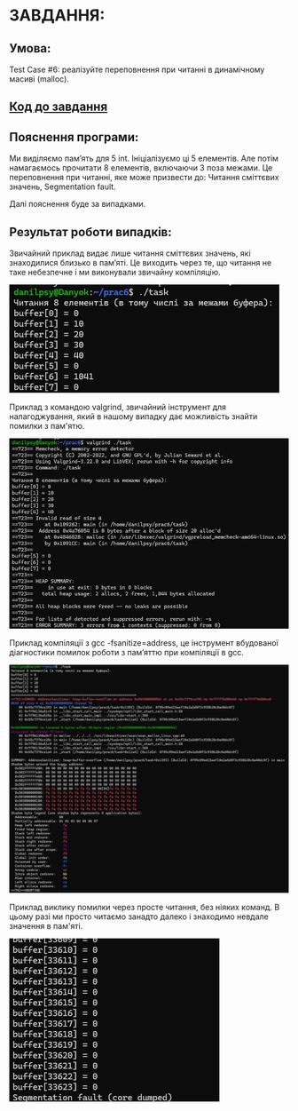 # ЗАВДАННЯ:

## Умова:

Test Case #6: реалізуйте переповнення при читанні в динамічному масиві (malloc).

## [Код до завдання](task.c)

## Пояснення програми:

Ми виділяємо пам’ять для 5 int. Ініціалізуємо ці 5 елементів. Але потім намагаємось прочитати 8 елементів, включаючи 3 поза межами. Це переповнення при читанні, яке може призвести до: Читання сміттєвих значень, Segmentation fault.

Далі пояснення буде за випадками.

## Результат роботи випадків:

Звичайний приклад видає лише читання сміттєвих значень, які знаходилися близько в пам’яті. Це виходить через те, що читання не таке небезпечне і ми виконували звичайну компіляцію.

![](1.jpg)

Приклад з командою valgrind, звичайний інструмент для налагоджування, який в нашому випадку дає можливість знайти помилки з пам'ятю.

![](2.jpg)

Приклад компіляції з gcc -fsanitize=address, це інструмент вбудованої діагностики помилок роботи з пам’яттю при компіляції в gcc. 

![](3.jpg)

Приклад виклику помилки через просте читання, без ніяких команд. В цьому разі ми просто читаємо занадто далеко і знаходимо невдале значення в пам'яті. 

![](4.jpg)